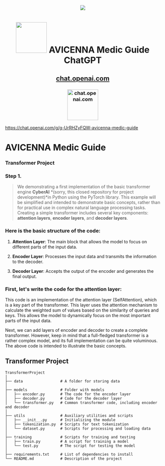 
<h1 align="center"><img src="https://github.com/SSobol77/AI_myTransformer_Project/assets/108773983/fff1b39c-e0e2-4d2e-a477-5d7582dc5c7e" /></h1>


<h1 align="center"><img src="https://github.com/SSobol77/AI_myTransformer_Project/assets/108773983/e25650b8-5576-44d0-b1c9-dfca238ddbae" width="100" height="100"/> AVICENNA Medic Guide ChatGPT</h1>
  <h2 align="center"><a href="https://chat.openai.com/g/g-UrRHZyFQW-avicenna-medic-guide">chat.openai.com</a></h2>

  
  
  <a href="https://chat.openai.com/g/g-UrRHZyFQW-avicenna-medic-guide">
    <h3 align="center"><img src="https://chat.openai.com/g/g-UrRHZyFQW-avicenna-medic-guide" width="100" height="100" alt="chat.openai.com"/></h3>
  </a>
</p>


https://chat.openai.com/g/g-UrRHZyFQW-avicenna-medic-guide
# AVICENNA Medic Guide

### Transformer Project






### Step 1.
> We demonstrating a first implementation of the basic transformer engine **CyberAI** *(sorry, this closed repository for project development)*in Python using the PyTorch library.
> This example will be simplified and intended to demonstrate basic concepts, rather than for practical use in complex natural language processing tasks.
> Creating a simple transformer includes several key components: **attention layers**, **encoder layers**, and **decoder layers**. 

### Here is the basic structure of the code:

1. **Attention Layer**: The main block that allows the model to focus on different parts of the input data.

2. **Encoder Layer**: Processes the input data and transmits the information to the decoder.

3. **Decoder Layer**: Accepts the output of the encoder and generates the final output.

### First, let's write the code for the attention layer:

This code is an implementation of the attention layer (SelfAttention), which is a key part of the transformer. This layer uses the attention mechanism to calculate the weighted sum of values based on the similarity of queries and keys. This allows the model to dynamically focus on the most important parts of the input data.

Next, we can add layers of encoder and decoder to create a complete transformer. However, keep in mind that a full-fledged transformer is a rather complex model, and its full implementation can be quite voluminous. The above code is intended to illustrate the basic concepts. 


## Transformer Project
```
TransformerProject
│
├── data                 # A folder for storing data
│
├── models               # Folder with models
│   ├── encoder.py       # The code for the encoder layer
│   ├── decoder.py       # Code for the decoder layer
│   └── transformer.py   # Common transformer code, including encoder and decoder
│
├── utils                # Auxiliary utilities and scripts
│   ├── __init__.py      # Initializing the module
│   ├── tokenization.py  # Scripts for text tokenization
│   └── dataset.py       # Scripts for processing and loading data
│
├── training             # Scripts for training and testing
│   ├── train.py         # A script for training a model
│   └── test.py          # The script for testing the model
│
├── requirements.txt     # List of dependencies to install
└── README.md            # Description of the project


```
